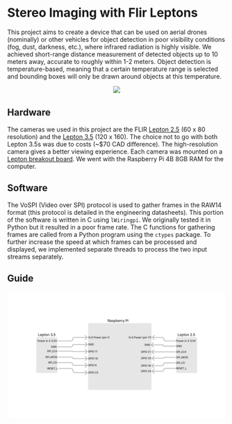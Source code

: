 # Stereo Imaging with Flir Leptons
This project aims to create a device that can be used on aerial drones (nominally) or other vehicles for object detection in poor visibility conditions (fog, dust, darkness, etc.), where infrared radiation is highly visible. We achieved short-range distance measurement of detected objects up to 10 meters away, accurate to roughly within 1-2 meters. Object detection is temperature-based, meaning that a certain temperature range is selected and bounding boxes will only be drawn around objects at this temperature. 

<div style="text-align:center">
  <img src="./images/stereo-thermal_device.heic" width="500">
</div>

## Hardware
The cameras we used in this project are the FLIR [Lepton 2.5](https://www.digikey.ca/en/products/detail/flir-lepton/500-0763-01/6250105) (60 x 80 resolution) and the [Lepton 3.5](https://www.digikey.ca/en/products/detail/flir-lepton/500-0771-01/7606616) (120 x 160). The choice not to go with both Lepton 3.5s was due to costs (~$70 CAD difference). The high-resolution camera gives a better viewing experience. Each camera was mounted on a [Lepton breakout board](https://www.digikey.ca/en/products/detail/flir-lepton/250-0577-00/10385179). We went with the Raspberry Pi 4B 8GB RAM for the computer.

## Software
The VoSPI (Video over SPI) protocol is used to gather frames in the RAW14 format (this protocol is detailed in the engineering datasheets). This portion of the software is written in C using `lWiringpi`. We originally tested it in Python but it resulted in a poor frame rate. The C functions for gathering frames are called from a Python program using the `ctypes` package. To further increase the speed at which frames can be processed and displayed, we implemented separate threads to process the two input streams separately. 

## Guide

<div style="text-align:center;">
  <img src="./images/detailed_wiring_diagram.png" width="500">
</div>
